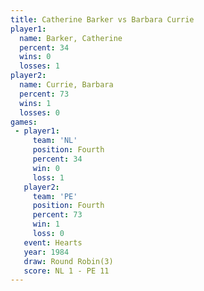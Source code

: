 ```yaml
---
title: Catherine Barker vs Barbara Currie
player1:                 
  name: Barker, Catherine
  percent: 34            
  wins: 0                
  losses: 1              
player2:                 
  name: Currie, Barbara  
  percent: 73            
  wins: 1                
  losses: 0              
games:
 - player1:          
     team: 'NL'      
     position: Fourth
     percent: 34     
     win: 0          
     loss: 1         
   player2:          
     team: 'PE'      
     position: Fourth
     percent: 73     
     win: 1          
     loss: 0         
   event: Hearts       
   year: 1984          
   draw: Round Robin(3)
   score: NL 1 - PE 11 
---
```

